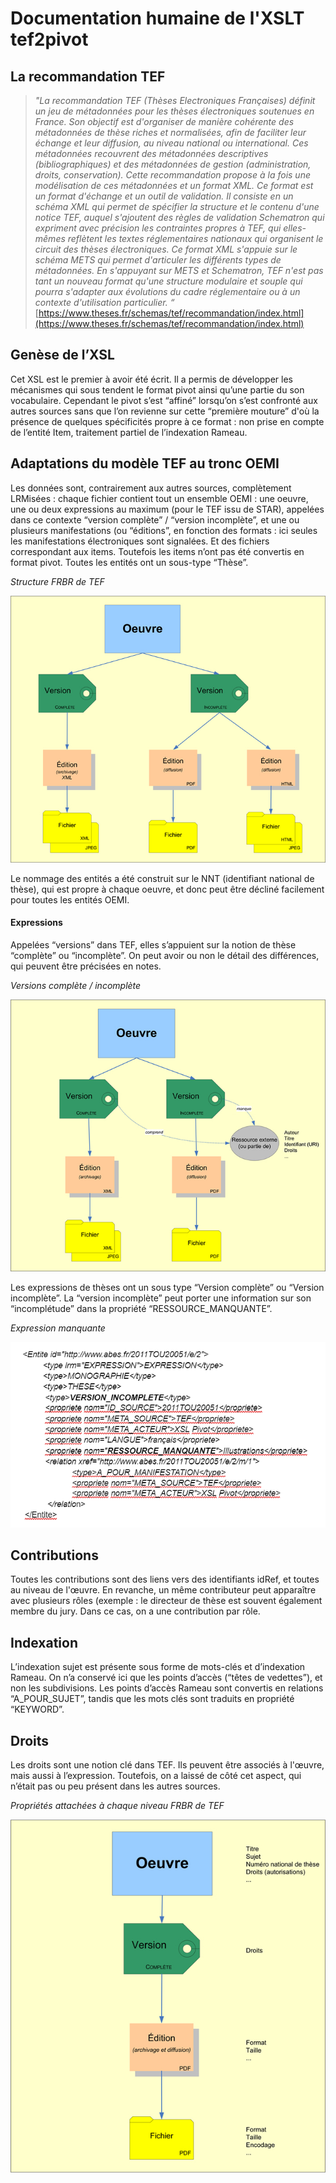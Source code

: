 
# Documentation humaine de l'XSLT tef2pivot

## La recommandation TEF



> _"La recommandation TEF (Thèses Electroniques Françaises) définit un jeu de métadonnées pour les thèses électroniques soutenues en France. Son objectif est d'organiser de manière cohérente des métadonnées de thèse riches et normalisées, afin de faciliter leur échange et leur diffusion, au niveau national ou international. Ces métadonnées recouvrent des métadonnées descriptives (bibliographiques) et des métadonnées de gestion (administration, droits, conservation).
Cette recommandation propose à la fois une modélisation de ces métadonnées et un format XML. Ce format est un format d'échange et un outil de validation. Il consiste en un schéma XML qui permet de spécifier la structure et le contenu d'une notice TEF, auquel s'ajoutent des règles de validation Schematron qui expriment avec précision les contraintes propres à TEF, qui elles-mêmes reflètent les textes réglementaires nationaux qui organisent le circuit des thèses électroniques. Ce format XML s'appuie sur le schéma METS qui permet d'articuler les différents types de métadonnées.
En s'appuyant sur METS et Schematron, TEF n'est pas tant un nouveau format qu'une structure modulaire et souple qui pourra s'adapter aux évolutions du cadre réglementaire ou à un contexte d'utilisation particulier. “_ [https://www.theses.fr/schemas/tef/recommandation/index.html](https://www.theses.fr/schemas/tef/recommandation/index.html)

## Genèse de l’XSL

Cet XSL est le premier à avoir été écrit. Il a permis de développer les mécanismes qui sous tendent le format pivot ainsi qu’une partie du son vocabulaire. Cependant le pivot s’est “affiné” lorsqu’on s’est confronté aux autres sources sans que l’on revienne sur cette “première mouture” d'où la présence de quelques spécificités propre à ce format : non prise en compte de l’entité Item, traitement partiel de l’indexation Rameau.

## Adaptations du modèle TEF au tronc OEMI

Les données sont, contrairement aux autres sources, complètement LRMisées : chaque fichier contient tout un ensemble OEMI : une oeuvre, une ou deux expressions au maximum (pour le TEF issu de STAR), appelées dans ce contexte “version complète” / “version incomplète”, et une ou plusieurs manifestations (ou “éditions”, en fonction des formats : ici seules les manifestations électroniques sont signalées. Et des fichiers correspondant aux items.
Toutefois les items n’ont pas été convertis en format pivot.
Toutes les entités ont un sous-type “Thèse”.

_Structure FRBR de TEF_

![Structure FRBR de TEF](images/TEF2.png)

Le nommage des entités a été construit sur le NNT (identifiant national de thèse), qui est propre à chaque oeuvre, et donc peut être décliné facilement pour toutes les entités OEMI.

#### Expressions

Appelées “versions” dans TEF, elles s’appuient sur la notion de thèse “complète” ou “incomplète”. On peut avoir ou non le détail des différences, qui peuvent être précisées en notes.

_Versions complète / incomplète_

![Versions complète / incomplète](images/TEF1.png)

Les expressions de thèses ont un sous type “Version complète” ou “Version incomplète”. La “version incomplète” peut porter une information sur son “incomplétude” dans la propriété “RESSOURCE_MANQUANTE”.

_Expression manquante_

![Expression manquante](images/TEF4.PNG)

## Contributions

Toutes les contributions sont des liens vers des identifiants idRef, et toutes au niveau de l'œuvre. En revanche, un même contributeur peut apparaître avec plusieurs rôles (exemple : le directeur de thèse est souvent également membre du jury. Dans ce cas, on a une contribution par rôle.

## Indexation

L’indexation sujet est présente sous forme de mots-clés et d’indexation Rameau. On n’a conservé ici que les points d’accès (“têtes de vedettes”), et non les subdivisions. Les points d’accès Rameau sont convertis en relations “A_POUR_SUJET”, tandis que les mots clés sont traduits en propriété “KEYWORD”.

## Droits

Les droits sont une notion clé dans TEF. Ils peuvent être associés à l'œuvre, mais aussi à l’expression. Toutefois, on a laissé de côté cet aspect, qui n’était pas ou peu présent dans les autres sources.

_Propriétés attachées à chaque niveau FRBR de TEF_

![Propriétés attachées à chaque niveau FRBR de TEF](images/TEF3.png)
